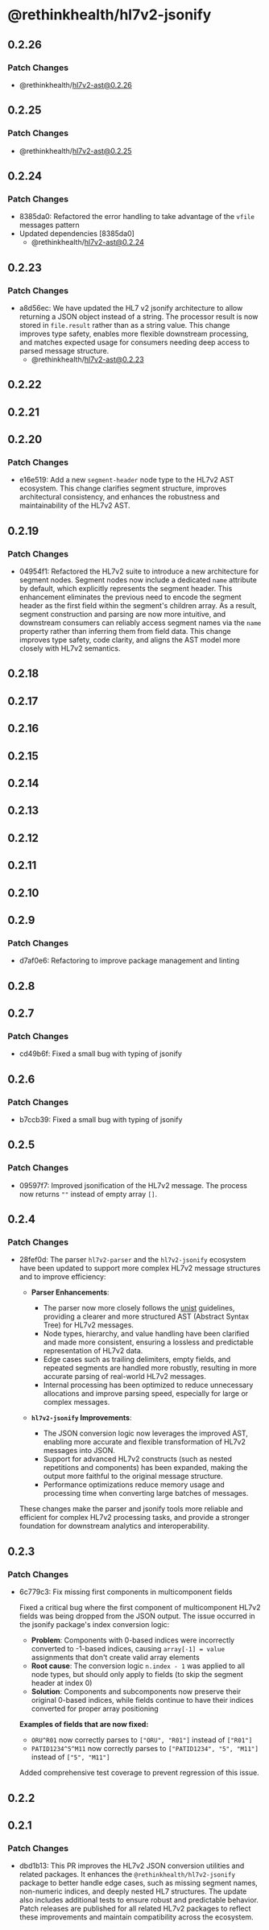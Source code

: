 # @rethinkhealth/hl7v2-jsonify

## 0.2.26

### Patch Changes

- @rethinkhealth/hl7v2-ast@0.2.26

## 0.2.25

### Patch Changes

- @rethinkhealth/hl7v2-ast@0.2.25

## 0.2.24

### Patch Changes

- 8385da0: Refactored the error handling to take advantage of the `vfile` messages pattern
- Updated dependencies [8385da0]
  - @rethinkhealth/hl7v2-ast@0.2.24

## 0.2.23

### Patch Changes

- a8d56ec: We have updated the HL7 v2 jsonify architecture to allow returning a JSON object instead of a string. The processor result is now stored in `file.result` rather than as a string value. This change improves type safety, enables more flexible downstream processing, and matches expected usage for consumers needing deep access to parsed message structure.
  - @rethinkhealth/hl7v2-ast@0.2.23

## 0.2.22

## 0.2.21

## 0.2.20

### Patch Changes

- e16e519: Add a new `segment-header` node type to the HL7v2 AST ecosystem. This change clarifies segment structure, improves architectural consistency, and enhances the robustness and maintainability of the HL7v2 AST.

## 0.2.19

### Patch Changes

- 04954f1: Refactored the HL7v2 suite to introduce a new architecture for segment nodes. Segment nodes now include a dedicated `name` attribute by default, which explicitly represents the segment header. This enhancement eliminates the previous need to encode the segment header as the first field within the segment's children array. As a result, segment construction and parsing are now more intuitive, and downstream consumers can reliably access segment names via the `name` property rather than inferring them from field data. This change improves type safety, code clarity, and aligns the AST model more closely with HL7v2 semantics.

## 0.2.18

## 0.2.17

## 0.2.16

## 0.2.15

## 0.2.14

## 0.2.13

## 0.2.12

## 0.2.11

## 0.2.10

## 0.2.9

### Patch Changes

- d7af0e6: Refactoring to improve package management and linting

## 0.2.8

## 0.2.7

### Patch Changes

- cd49b6f: Fixed a small bug with typing of jsonify

## 0.2.6

### Patch Changes

- b7ccb39: Fixed a small bug with typing of jsonify

## 0.2.5

### Patch Changes

- 09597f7: Improved jsonification of the HL7v2 message. The process now returns `""` instead of empty array `[]`.

## 0.2.4

### Patch Changes

- 28fef0d: The parser `hl7v2-parser` and the `hl7v2-jsonify` ecosystem have been updated to support more complex HL7v2 message structures and to improve efficiency:

  - **Parser Enhancements**:

    - The parser now more closely follows the [unist](https://github.com/syntax-tree/unist) guidelines, providing a clearer and more structured AST (Abstract Syntax Tree) for HL7v2 messages.
    - Node types, hierarchy, and value handling have been clarified and made more consistent, ensuring a lossless and predictable representation of HL7v2 data.
    - Edge cases such as trailing delimiters, empty fields, and repeated segments are handled more robustly, resulting in more accurate parsing of real-world HL7v2 messages.
    - Internal processing has been optimized to reduce unnecessary allocations and improve parsing speed, especially for large or complex messages.

  - **`hl7v2-jsonify` Improvements**:
    - The JSON conversion logic now leverages the improved AST, enabling more accurate and flexible transformation of HL7v2 messages into JSON.
    - Support for advanced HL7v2 constructs (such as nested repetitions and components) has been expanded, making the output more faithful to the original message structure.
    - Performance optimizations reduce memory usage and processing time when converting large batches of messages.

  These changes make the parser and jsonify tools more reliable and efficient for complex HL7v2 processing tasks, and provide a stronger foundation for downstream analytics and interoperability.

## 0.2.3

### Patch Changes

- 6c779c3: Fix missing first components in multicomponent fields

  Fixed a critical bug where the first component of multicomponent HL7v2 fields was being dropped from the JSON output. The issue occurred in the jsonify package's index conversion logic:

  - **Problem**: Components with 0-based indices were incorrectly converted to -1-based indices, causing `array[-1] = value` assignments that don't create valid array elements
  - **Root cause**: The conversion logic `n.index - 1` was applied to all node types, but should only apply to fields (to skip the segment header at index 0)
  - **Solution**: Components and subcomponents now preserve their original 0-based indices, while fields continue to have their indices converted for proper array positioning

  **Examples of fields that are now fixed:**

  - `ORU^R01` now correctly parses to `["ORU", "R01"]` instead of `["R01"]`
  - `PATID1234^5^M11` now correctly parses to `["PATID1234", "5", "M11"]` instead of `["5", "M11"]`

  Added comprehensive test coverage to prevent regression of this issue.

## 0.2.2

## 0.2.1

### Patch Changes

- dbd1b13: This PR improves the HL7v2 JSON conversion utilities and related packages. It enhances the `@rethinkhealth/hl7v2-jsonify` package to better handle edge cases, such as missing segment names, non-numeric indices, and deeply nested HL7 structures. The update also includes additional tests to ensure robust and predictable behavior. Patch releases are published for all related HL7v2 packages to reflect these improvements and maintain compatibility across the ecosystem.
